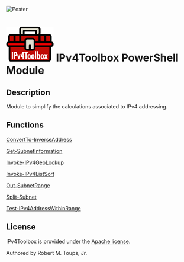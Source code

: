 ![Pester](https://github.com/roberttoups/IPv4Toolbox/workflows/Pester/badge.svg)

# ![IPv4Toolbox](icons/Color-small.png) IPv4Toolbox PowerShell Module

## Description

Module to simplify the calculations associated to IPv4 addressing.

## Functions

[ConvertTo-InverseAddress](IPv4Toolbox/0.1.0/Docs/ConvertTo-InverseAddress.md)

[Get-SubnetInformation](IPv4Toolbox/0.1.0/Docs/Get-SubnetInformation.md)

[Invoke-IPv4GeoLookup](IPv4Toolbox/0.1.0/Docs/Invoke-IPv4GeoLookup.md)

[Invoke-IPv4ListSort](IPv4Toolbox/0.1.0/Docs/Invoke-IPv4ListSort.md)

[Out-SubnetRange](IPv4Toolbox/0.1.0/Docs/Out-SubnetRange.md)

[Split-Subnet](IPv4Toolbox/0.1.0/Docs/Split-Subnet.md)

[Test-IPv4AddressWithinRange](IPv4Toolbox/0.1.0/Docs/Test-IPv4AddressWithinRange.md)

## License

IPv4Toolbox is provided under the [Apache license](LICENSE.md).

Authored by Robert M. Toups, Jr.
